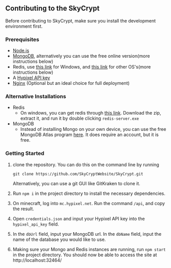 Contributing to the SkyCrypt
----------------------------

Before contributing to SkyCrypt, make sure you install the development environment first.

### Prerequisites
- [Node.js](https://nodejs.org)
- [MongoDB](https://docs.mongodb.com/manual/administration/install-community/), alternatively you can use the free online version(more instructions below)
- Redis, use [this link](https://github.com/MicrosoftArchive/redis/releases/tag/win-3.2.100) for Windows, and [this link](https://redis.io/) for other OS's(more instructions below)
- A [Hypixel API key](https://api.hypixel.net/)
- [Nginx](https://www.nginx.com/) (Optional but an ideal choice for full deployment)

### Alternative Installations

- Redis
    - On windows, you can get redis through [this link](https://github.com/MicrosoftArchive/redis/releases/tag/win-3.2.100). Download the zip, extract it, and run it by double clicking `redis-server.exe`
- MongoDB
    - Instead of installing Mongo on your own device, you can use the free MongoDB Atlas program [here](https://www.mongodb.com/). It does require an account, but it is free.

### Getting Started

1. clone the repository. You can do this on the command line by running 
    ```
    git clone https://github.com/SkyCryptWebsite/SkyCrypt.git
     ```
    Alternatively, you can use a git GUI like GitKraken to clone it.

2. Run `npm i` in the project directory to install the necessary dependencies. 
3. On minecraft, log into `mc.hypixel.net`. Run the command `/api`, and copy the result.
4. Open `credentials.json` and input your Hypixel API key into the `hypixel_api_key` field.
5. In the `dbUrl` field, input your MongoDB url. In the `dbName` field, input the name of the database you would like to use.
6. Making sure your Mongo and Redis instances are running, run `npm start` in the project directory. You should now be able to access the site at http://localhost:32464/